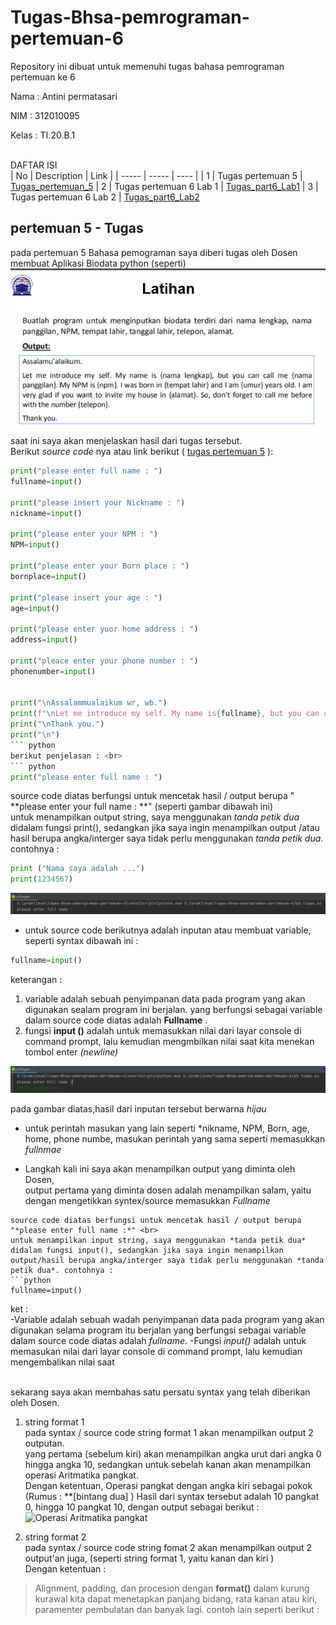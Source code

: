 # Tugas-Bhsa-pemrograman-pertemuan-6
Repository ini dibuat untuk memenuhi tugas bahasa pemrograman pertemuan ke 6
 
 Nama  : Antini permatasari
 
 NIM   : 312010095
 
 Kelas : TI.20.B.1<br><br>
 
 DAFTAR ISI <br>
 | No | Description | Link |
 | ----- | ----- | ---- |
 | 1  | Tugas pertemuan 5 | [Tugas_pertemuan_5](#pertemuan6_smt1#pertemuan-5---tugas)
 | 2  | Tugas pertemuan 6 Lab 1 | [Tugas_part6_Lab1](#pertemuan-6---Lab-1)
 | 3  | Tugas pertemuan 6 Lab 2 | [Tugas_part6_Lab2](#pertemuan-6---Lab-2)
 <br>
 
 ## pertemuan 5 - Tugas
 
 pada pertemuan 5 Bahasa pemograman saya diberi tugas oleh Dosen membuat Aplikasi Biodata python (seperti)
 ![tugas_5](picture/tugas_5.PNG) <br>
 saat ini saya akan menjelaskan hasil dari tugas tersebut.<br>
 Berikut *source code* nya atau link berikut ( [tugas pertemuan 5](p5.tugas.py) ): <br>
 ```python
print("please enter full name : ")
fullname=input()

print("please insert your Nickname : ")
nickname=input()

print("please enter your NPM : ")
NPM=input()

print("please enter your Born place : ")
bornplace=input()

print("please insert your age : ")
age=input()

print("please enter yuor home address : ")
address=input()

print("pleace enter your phone number : ")
phonenumber=input()


print("\nAssalammualaikum wr, wb.")
print(f"\nLet me introduce my self. My name is{fullname}, but you can call me(nickname). My NPM is{NPM}. I was Born in {bronplace} and i am {age} years old. I am very glad if you want to invite my house in {address}. So, don't forget to call me before with the number {phonenumber}.")
print("\nThank you.")
print("\n")
``` python
berikut penjelasan : <br>
``` python
print("please enter full name : ")
```
source code diatas berfungsi untuk mencetak hasil / output berupa " **please enter your full name : **" (seperti gambar dibawah ini)<br>
untuk menampilkan output string, saya menggunakan *tanda petik dua* didalam fungsi print(), sedangkan jika saya ingin menampilkan output /atau hasil berupa angka/interger saya tidak perlu menggunakan *tanda petik dua*. contohnya :
``` python
print ("Nama saya adalah ...")
print(1234567)
``` 
![output fungsi print](picture/capture.PNG)<br>
* untuk source code berikutnya adalah inputan atau membuat variable, seperti syntax dibawah ini :
```python
fullname=input()
```
keterangan :<br>
1. variable adalah sebuah penyimpanan data pada program yang akan digunakan sealam program ini berjalan. yang berfungsi sebagai variable dalam source code diatas adalah **Fullname** . <br>
2. fungsi **input ()** adalah untuk memasukkan nilai dari layar console di command prompt, lalu kemudian mengmbilkan nilai saat kita menekan tombol enter
*(newline)*<br>

![input](picture/nama.PNG)

pada gambar diatas,hasil dari inputan tersebut berwarna *hijau*<br>

* untuk perintah masukan yang lain seperti *nikname, NPM, Born, age, home, phone numbe, masukan perintah yang sama seperti memasukkan *fullnmae*

* Langkah kali ini saya akan menampilkan output yang diminta oleh Dosen,<br>
output pertama yang diminta dosen adalah menampilkan salam, yaitu dengan mengetikkan 
syntex/source memasukkan *Fullname*




``` 
source code diatas berfungsi untuk mencetak hasil / output berupa "*please enter full name :*" <br>
untuk menampilkan input string, saya menggunakan *tanda petik dua* didalam fungsi input(), sedangkan jika saya ingin menampilkan output/hasil berupa angka/interger saya tidak perlu menggunakan *tanda petik dua*. contohnya :
```python
fullname=input()
```
ket : <br>
-Variable adalah sebuah wadah penyimpanan data pada program yang akan digunakan selama program itu berjalan yang berfungsi sebagai variable dalam source code diatas adalah *fullname*.
-Fungsi *input()* adalah untuk memasukan nilai dari layar console di command prompt, lalu kemudian mengembalikan nilai saat  



<br>
sekarang saya akan membahas satu persatu syntax yang telah diberikan oleh Dosen.<br>

1. string format 1<br>
pada syntax / source code string format 1 akan menampilkan output 2 outputan.<br>
yang pertama (sebelum kiri) akan menampilkan angka urut dari angka 0 hingga angka 10, sedangkan untuk sebelah kanan akan menampilkan operasi Aritmatika pangkat.<br>
Dengan ketentuan, Operasi pangkat dengan angka kiri sebagai pokok (Rumus : **[bintang dua] )<nr>
Hasil dari syntax tersebut adalah 10 pangkat 0, hingga 10 pangkat 10, dengan output sebagai berikut : <br>
![Operasi Aritmatika pangkat]()

2. string format 2<br>
pada syntax / source code string fomat 2 akan menampilkan output 2 output'an juga, (seperti string format 1, yaitu kanan dan kiri )<br>
Dengan ketentuan : <br>
> Alignment, padding, dan procesion dengan **format()** dalam kurung kurawal kita dapat menetapkan panjang bidang, rata kanan atau kiri, paramenter pembulatan dan banyak lagi. contoh lain seperti berikut :
```python
 